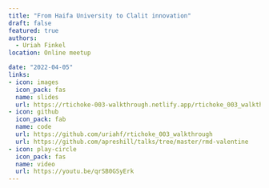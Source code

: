 ```yaml
---
title: "From Haifa University to Clalit innovation"
draft: false
featured: true
authors: 
  - Uriah Finkel
location: Online meetup

date: "2022-04-05"
links:
- icon: images
  icon_pack: fas
  name: slides
  url: https://rtichoke-003-walkthrough.netlify.app/rtichoke_003_walkthrough.html#1
- icon: github
  icon_pack: fab
  name: code
  url: https://github.com/uriahf/rtichoke_003_walkthrough
  url: https://github.com/apreshill/talks/tree/master/rmd-valentine
- icon: play-circle
  icon_pack: fas
  name: video
  url: https://youtu.be/qrSB0GSyErk
---
```

